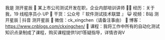 我是 测开星辰
💼 某上市公司测试开发在职，企业内部培训讲师
👨‍💻 经历：关于我，19 线程序员小 UP
🌱 干货：公众号『 软件测试技术联盟 』
😺 视频：B站 测开星辰 | 抖音 测开星辰
💬 微信：ck_xingchen（请备注事由）
📝 博客：https://www.cnblogs.com/ckxingchen/
🍵 课程：我将工作中所有的自动化测试知识点录制成了课程，购买课程提供1对1答疑指导，详情咨询V
